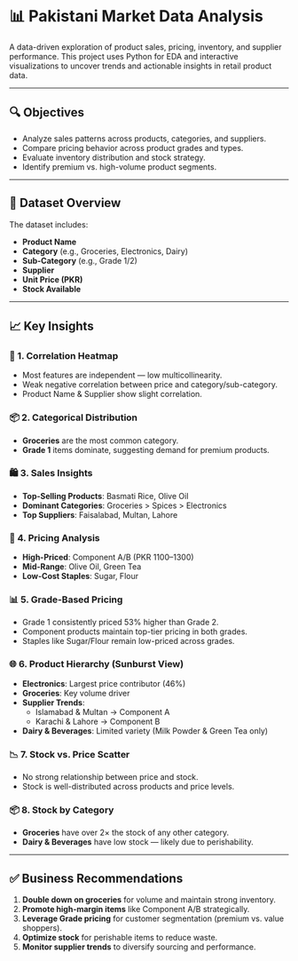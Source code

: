 # 📊 Pakistani Market Data Analysis

A data-driven exploration of product sales, pricing, inventory, and supplier performance. This project uses Python for EDA and interactive visualizations to uncover trends and actionable insights in retail product data.

---

## 🔍 Objectives

- Analyze sales patterns across products, categories, and suppliers.
- Compare pricing behavior across product grades and types.
- Evaluate inventory distribution and stock strategy.
- Identify premium vs. high-volume product segments.

---

## 📁 Dataset Overview

The dataset includes:

- **Product Name**
- **Category** (e.g., Groceries, Electronics, Dairy)
- **Sub-Category** (e.g., Grade 1/2)
- **Supplier**
- **Unit Price (PKR)**
- **Stock Available**

---

## 📈 Key Insights

### 🧊 1. Correlation Heatmap
- Most features are independent — low multicollinearity.
- Weak negative correlation between price and category/sub-category.
- Product Name & Supplier show slight correlation.

### 📦 2. Categorical Distribution
- **Groceries** are the most common category.
- **Grade 1** items dominate, suggesting demand for premium products.

### 🛍️ 3. Sales Insights
- **Top-Selling Products**: Basmati Rice, Olive Oil
- **Dominant Categories**: Groceries > Spices > Electronics
- **Top Suppliers**: Faisalabad, Multan, Lahore

### 💸 4. Pricing Analysis
- **High-Priced**: Component A/B (PKR 1100–1300)
- **Mid-Range**: Olive Oil, Green Tea
- **Low-Cost Staples**: Sugar, Flour

### 📊 5. Grade-Based Pricing
- Grade 1 consistently priced 53% higher than Grade 2.
- Component products maintain top-tier pricing in both grades.
- Staples like Sugar/Flour remain low-priced across grades.

### 🌐 6. Product Hierarchy (Sunburst View)
- **Electronics**: Largest price contributor (46%)
- **Groceries**: Key volume driver
- **Supplier Trends**:
  - Islamabad & Multan → Component A
  - Karachi & Lahore → Component B
- **Dairy & Beverages**: Limited variety (Milk Powder & Green Tea only)

### 📉 7. Stock vs. Price Scatter
- No strong relationship between price and stock.
- Stock is well-distributed across products and price levels.

### 📦 8. Stock by Category
- **Groceries** have over 2× the stock of any other category.
- **Dairy & Beverages** have low stock — likely due to perishability.

---

## ✅ Business Recommendations

1. **Double down on groceries** for volume and maintain strong inventory.
2. **Promote high-margin items** like Component A/B strategically.
3. **Leverage Grade pricing** for customer segmentation (premium vs. value shoppers).
4. **Optimize stock** for perishable items to reduce waste.
5. **Monitor supplier trends** to diversify sourcing and performance.
